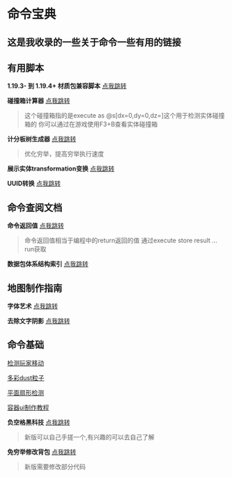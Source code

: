 # 命令宝典
这是我收录的一些关于命令一些有用的链接
----------
## 有用脚本
**1.19.3- 到 1.19.4+ 材质包兼容脚本** [点我跳转](https://github.com/Dominexis/Atlas-Logger)

**碰撞箱计算器** [点我跳转](https://tsbread.github.io/hitbox_calc.html)
> 这个碰撞箱指的是execute as @s[dx=0,dy=0,dz=]这个用于检测实体碰撞箱的
> 你可以通过在游戏使用F3+B查看实体碰撞箱

**计分板树生成器** [点我跳转](http://baxterl.github.io/scbtree)
> 优化穷举，提高穷举执行速度

**展示实体transformation变换** [点我跳转](https://misode.github.io/transformation/) 

**UUID转换** [点我跳转](https://www.soltoder.com/mc-uuid-converter/)

## 命令查阅文档

**命令返回值** [点我跳转](https://spgoding.com/command/2021/03/26/command-result-value.html)
> 命令返回值相当于编程中的return返回的值
> 通过execute store result ... run获取

**数据包体系结构索引** [点我跳转](https://www.mcbbs.net/thread-1246776-1-1.html)

## 地图制作指南

**字体艺术** [点我跳转](https://www.mcbbs.net/thread-835539-1-1.html)

**去除文字阴影** [点我跳转](https://github.com/PuckiSilver/NoShadow)



## 命令基础

[检测玩家移动](https://www.mcbbs.net/thread-1038074-308025-1.html)

[多彩dust粒子](https://www.mcbbs.net/thread-1356904-1-1.html)

[平面扇形检测](https://www.mcbbs.net/thread-1361859-1-1.html)

[容器ui制作教程](https://www.mcbbs.net/thread-1304648-1-1.html)

**负空格黑科技** [点我跳转](https://www.mcbbs.net/thread-1052254-1-1.html)
> 新版可以自己手搓一个,有兴趣的可以去自己了解 

**免穷举修改背包** [点我跳转](https://www.mcbbs.net/thread-860954-1-1.html)
> 新版需要修改部分代码
